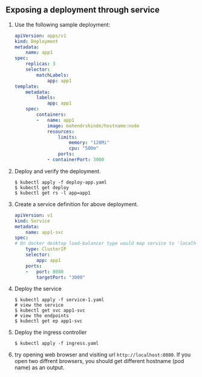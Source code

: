 ## Exposing a deployment through service

1.  Use the following sample deployment:

    ```yaml
    apiVersion: apps/v1
    kind: Deployment
    metadata:
        name: app1
    spec:
        replicas: 3
        selector:
            matchLabels:
                app: app1
    template:
        metadata:
            labels:
                app: app1
        spec:
            containers:
            -   name: app1
                image: mahendrshinde/hostname:node
                resources:
                    limits:
                        memory: "128Mi"
                        cpu: "500m"
                    ports:
                - containerPort: 3000
    ```
2.  Deploy and verify the deployment.

    ```shell
    $ kubectl apply -f deploy-app.yaml
    $ kubectl get deploy
    $ kubectl get rs -l app=app1
    ```
  
3.  Create a service definition for above deployment.

    ```yaml
    apiVersion: v1
    kind: Service
    metadata:
        name: app1-svc
    spec:
    # On docker desktop load-balancer type would map service to 'localhost'
        type: ClusterIP
        selector:
            app: app1
        ports:
        -   port: 8080
            targetPort: "3000"
    ```

4.  Deploy the service

    ```shell
    $ kubectl apply -f service-1.yaml
    # view the service
    $ kubectl get svc app1-svc
    # view the endpoints
    $ kubectl get ep app1-svc 
    ```

5.  Deploy the ingress controller

    ```shell
    $ kubectl apply -f ingress.yaml
    ```

6.  try opening web browser and visiting url `http://localhost:8080`. If you open two diffrent browsers, you should get different hostname (pod name) as an output.
